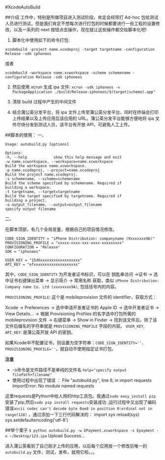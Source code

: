 #XcodeAutoBuild

##介绍
工作中，特别是所做项目进入测试阶段，肯定会经常打 Ad-hoc 包给测试人员进行测试，但是我们肯定不想每次进行打包的时候都要进行一些工程的设置修改，以及一系列的 next 按钮点击操作，现在就让这些操作都交给脚本化吧!

1. 脚本化中使用如下的命令打包:

`xcodebuild -project name.xcodeproj -target targetname -configuration Release -sdk iphoneos `

或者

`xcodebuild -workspace name.xcworkspace -scheme schemename -configuration Release -sdk iphoneos`

2. 然后使用 xcrun 生成 ipa 文件:
`xcrun -sdk iphoneos -v PackageApplication ./build/Release-iphoneos/$(target|scheme).app"`

3. 清除 build 过程中产生的中间文件
4. 结合蒲公英分发平台，将 ipa 文件上传至蒲公英分发平台，同时在终端会打印上传结果以及上传应用后该应用的 URL。蒲公英分发平台能够方便地将 ipa 文件尽快分发到测试人员，该平台有开放 API，可避免人工上传。

##脚本的使用：
一、
```
Usage: autobuild.py [options]

Options:
-h, --help            show this help message and exit
-w name.xcworkspace, --workspace=name.xcworkspace
Build the workspace name.xcworkspace.
-p name.xcodeproj, --project=name.xcodeproj
Build the project name.xcodeproj.
-s schemename, --scheme=schemename
Build the scheme specified by schemename. Required if
building a workspace.
-t targetname, --target=targetname
Build the target specified by targetname. Required if
building a project.
-o output_filename, --output=output_filename
specify output filename
```
二、

在脚本顶部，有几个全局变量，根据自己的项目情况修改。
```
CODE_SIGN_IDENTITY = "iPhone Distribution: companyname (9xxxxxxx9A)"
PROVISIONING_PROFILE = "xxxxx-xxxx-xxx-xxxx-xxxxxxxxx"
CONFIGURATION = "Release"
SDK = "iphoneos"

USER_KEY = "15d6xxxxxxxxxxxxxxxxxx"
API_KEY = "efxxxxxxxxxxxxxxxxxxxx"
```
其中，`CODE_SIGN_IDENTITY` 为开发者证书标识，可以在 钥匙串访问 ->证书 -> 选中证书右键弹出菜单 -> 显示简介 -> 常用名称 获取，类似 `iPhone Distribution: Company name Co. Ltd (xxxxxxxx9A)`, 包括括号内的内容。

`PROVISIONING_PROFILE`: 这个是 mobileprovision 文件的 identifier，获取方式：

Xcode -> Preferences -> 选中申请开发者证书的 Apple ID -> 选中开发者证书 -> View Details… -> 根据 Provisioning Profiles 的名字选中打包所需的 mobileprovision 文件 -> 右键菜单 -> Show in Finder -> 找到该文件后，除了该文件后缀名的字符串就是 `PROVISIONING_PROFILE` 字段的内容。
`USER_KEY`, `API_KEY`: 是蒲公英开放 API 的密钥。

如果Xcode中不配置证书，则设置为空字符串：`CODE_SIGN_IDENTITY=''，PROVISIONING_PROFILE=''`，就自动不使用指定证书打包。

**注意**

- -o命令是文件路径不是单纯的文件名 `help="specify output filePath+filename"`
- 使用过程中出现了错误 ：
File "autobuild.py", line 6, in <module>
import requests
ImportError: No module named requests

这里requests是Python中给人用的http工具包。我通过`sudo easy_install pip`安装了pip,然后`sudo pip install requests`安装成功 ;运行过程中又出现了编码错误`ascii codec can't decode byte 0xe8 in position 0:ordinal not in range(128)` ，通过添加一下三行代码解决的：
import sys
reload(sys)
sys.setdefaultencoding('utf-8')



##举个栗子
`$ python autobuild.py -w EPayment.xcworkspace -s Epayment -o ~/Desktop/123.ipa`
Upload Success...

进入蒲公英看到了自己刚才上传的应用，以后每个应用放一个修改后唯一的`autobuild.py` 文件，测试，发布，就用它啦。。。
